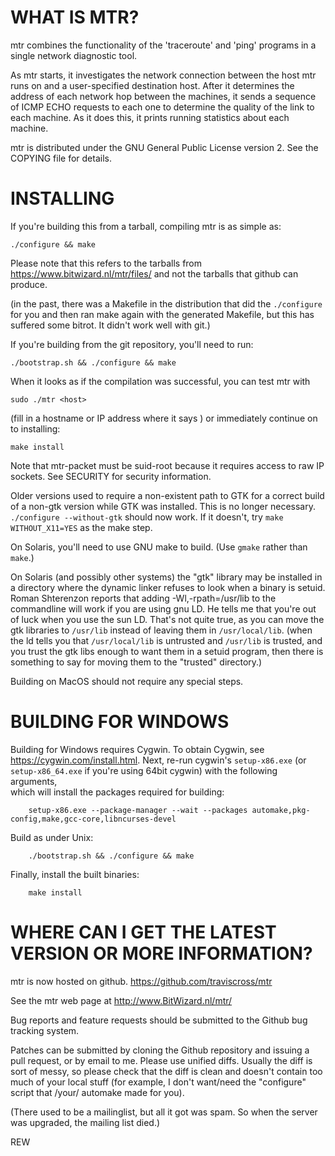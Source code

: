 WHAT IS MTR?
===

mtr combines the functionality of the 'traceroute' and 'ping' programs
in a single network diagnostic tool.

As mtr starts, it investigates the network connection between the host
mtr runs on and a user-specified destination host.  After it
determines the address of each network hop between the machines,
it sends a sequence of ICMP ECHO requests to each one to determine the
quality of the link to each machine.  As it does this, it prints
running statistics about each machine.

mtr is distributed under the GNU General Public License version 2.
See the COPYING file for details.

INSTALLING
===

If you're building this from a tarball, compiling mtr is as
simple as:

	./configure && make

Please note that this refers to the tarballs from
 https://www.bitwizard.nl/mtr/files/
and not the tarballs that github can produce. 

(in the past, there was a Makefile in the distribution that did
the `./configure` for you and then ran make again with the generated
Makefile, but this has suffered some bitrot. It didn't work well
with git.) 

If you're building from the git repository, you'll need to run:

	./bootstrap.sh && ./configure && make

When it looks as if the compilation was successful, you can
test mtr with

	sudo ./mtr <host>

(fill in a hostname or IP address where it says <host>) or
immediately continue on to installing:

	make install

Note that mtr-packet must be suid-root because it requires access to
raw IP sockets.  See SECURITY for security information.

Older versions used to require a non-existent path to GTK for a
correct build of a non-gtk version while GTK was installed. This is
no longer necessary. `./configure --without-gtk` should now work.
If it doesn't, try `make WITHOUT_X11=YES` as the make step.

On Solaris, you'll need to use GNU make to build.
(Use `gmake` rather than `make`.)

On Solaris (and possibly other systems) the "gtk" library may be
installed in a directory where the dynamic linker refuses to look when
a binary is setuid. Roman Shterenzon reports that adding
        -Wl,-rpath=/usr/lib
to the commandline will work if you are using gnu LD. He tells me that
you're out of luck when you use the sun LD. That's not quite true, as
you can move the gtk libraries to `/usr/lib` instead of leaving them in
`/usr/local/lib`.  (when the ld tells you that `/usr/local/lib` is untrusted
and `/usr/lib` is trusted, and you trust the gtk libs enough to want them
in a setuid program, then there is something to say for moving them
to the "trusted" directory.)

Building on MacOS should not require any special steps.

BUILDING FOR WINDOWS
===

Building for Windows requires Cygwin.  To obtain Cygwin, see
https://cygwin.com/install.html.
Next, re-run cygwin's `setup-x86.exe` (or `setup-x86_64.exe` if you're using 64bit cygwin) with the following arguments,  
which will install the packages required for building:

        setup-x86.exe --package-manager --wait --packages automake,pkg-config,make,gcc-core,libncurses-devel

Build as under Unix:

        ./bootstrap.sh && ./configure && make

Finally, install the built binaries:

        make install


WHERE CAN I GET THE LATEST VERSION OR MORE INFORMATION?
===

mtr is now hosted on github.
https://github.com/traviscross/mtr

See the mtr web page at http://www.BitWizard.nl/mtr/

Bug reports and feature requests should be submitted to the Github bug tracking system.

Patches can be submitted by cloning the Github repository and issuing
a pull request, or by email to me. Please use unified diffs. Usually
the diff is sort of messy, so please check that the diff is clean and
doesn't contain too much of your local stuff (for example, I don't
want/need the "configure" script that /your/ automake made for you).

(There used to be a mailinglist, but all it got was spam. So
when the server was upgraded, the mailing list died.)


REW

